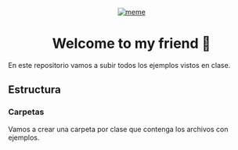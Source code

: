 <p align="center">
	<a href="https://github.com/a-bianchi/rolling-codeschool-comisionI2"  target="_blank">
	<img  align="center"  alt="meme"  src="https://raw.githubusercontent.com/a-bianchi/rolling-codeschool-comisionI2/master/src/img/meme.png"  />
	</a>
</p>
<h1 align="center">Welcome to my friend 👋</h1>
<p> 
  En este repositorio vamos a subir todos los ejemplos vistos en clase.
</p>

## Estructura

### Carpetas

Vamos a crear una carpeta por clase que contenga los archivos con ejemplos.
